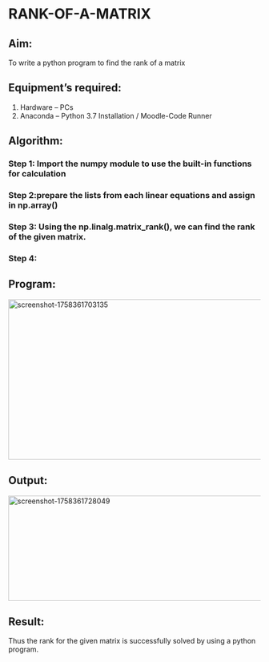 # RANK-OF-A-MATRIX
## Aim:
To write a python program to find the rank of a matrix
## Equipment’s required:
1. 	Hardware – PCs
2. 	Anaconda – Python 3.7 Installation / Moodle-Code Runner
## Algorithm:
### Step 1: Import the numpy module to use the built-in functions for calculation
### Step 2:prepare the lists from each linear equations and assign in np.array() 
### Step 3: Using the np.linalg.matrix_rank(), we can find the rank of the given matrix.
### Step 4: 
## Program:
<img width="985" height="320" alt="screenshot-1758361703135" src="https://github.com/user-attachments/assets/f5dff873-7d31-42d6-8065-791260765dee" />


## Output:
<img width="607" height="210" alt="screenshot-1758361728049" src="https://github.com/user-attachments/assets/8d9effa8-18e7-46cf-9d78-5297e8aaa596" />


## Result:
Thus the rank for the given matrix is successfully solved by  using a python program.


